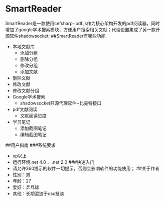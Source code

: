 # SmartReader
SmartReader是一款使用cefsharp+pdf.js作为核心架构开发的pdf阅读器，同时增加了google学术搜索模块，方便用户搜索相关文献；代理设置集成了另一款开源软件shadowsocket;
##SmartReader有哪些功能
* 本地文献库
  * 添加分组
  *  删除分组
  * 修改分组
  * 添加文献
 * 删除文献
  * 修改文献
  * 修改文献分组
* Google学术搜索
  * shadowsocket开源代理软件+比美特接口
* pdf文献阅读
  * 文献阅读进度
* 学习笔记
  * 添加截图笔记
  * 编辑截图笔记
  
##用户指南
###系统要求
* xp以上
* 运行环境.net 4.0 、.net 2.0
###快速入门
* 请允许360提示的软件一切提示，否则会影响软件的功能使用；
##关于作者
* 性别：男
* 年龄：27
* 爱好：乒乓球
* 其他：长期混迹于osc扯淡
